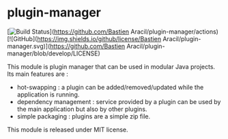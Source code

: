 # plugin-manager

[![Build Status](https://github.com/ItalyPaleAle/svelte-spa-router/workflows/Continuous%20Integration%20tests/badge.svg)](https://github.com/Bastien Aracil/plugin-manager/actions)
[![GitHub](https://img.shields.io/github/license/Bastien Aracil/plugin-manager.svg)](https://github.com/Bastien Aracil/plugin-manager/blob/develop/LICENSE)

This module is plugin manager that can be used in modular Java projects. Its main features are :

* hot-swapping : a plugin can be added/removed/updated while the application is running.
* dependency management : service provided by a plugin can be used by the main application but also by other plugins.
* simple packaging : plugins are a simple zip file.

This module is released under MIT license.

##


